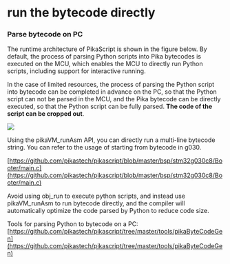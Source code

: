 # run the bytecode directly

### Parse bytecode on PC

The runtime architecture of PikaScript is shown in the figure below. By default, the process of parsing Python scripts into Pika bytecodes is executed on the MCU, which enables the MCU to directly run Python scripts, including support for interactive running.

In the case of limited resources, the process of parsing the Python script into bytecode can be completed in advance on the PC, so that the Python script can not be parsed in the MCU, and the Pika bytecode can be directly executed, so that the Python script can be fully parsed. **The code of the script can be cropped out**.

![](assets/1639281281608-011ffd89-5851-47d8-9dca-438ed963f5d4-164649975346225.png)

Using the pikaVM_runAsm API, you can directly run a multi-line bytecode string. You can refer to the usage of starting from bytecode in g030.

[https://github.com/pikastech/pikascript/blob/master/bsp/stm32g030c8/Booter/main.c](https://github.com/pikastech/pikascript/blob/master/bsp/stm32g030c8/Booter/main.c)

Avoid using obj_run to execute python scripts, and instead use pikaVM_runAsm to run bytecode directly, and the compiler will automatically optimize the code parsed by Python to reduce code size.


Tools for parsing Python to bytecode on a PC:
[https://github.com/pikastech/pikascript/tree/master/tools/pikaByteCodeGen](https://github.com/pikastech/pikascript/tree/master/tools/pikaByteCodeGen)
